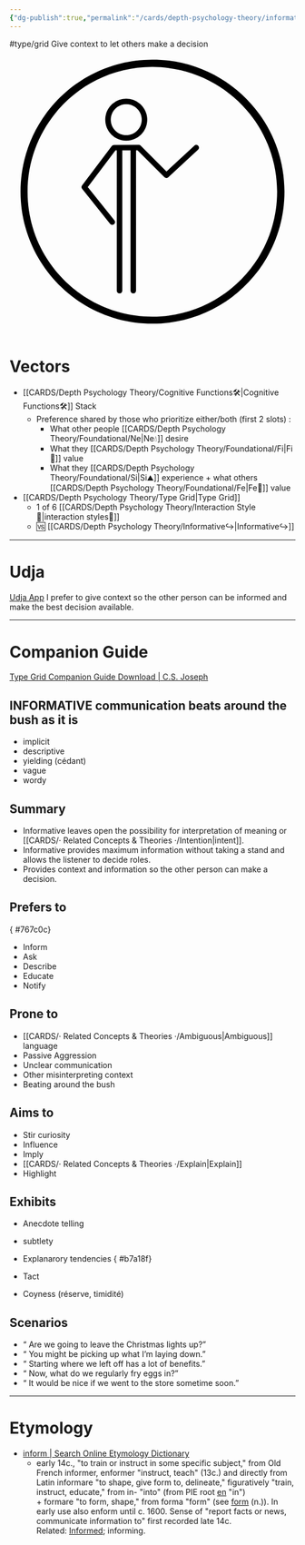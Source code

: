 ```yaml
---
{"dg-publish":true,"permalink":"/cards/depth-psychology-theory/informative/","created":"2023-01-01T13:12:17.828+01:00","updated":"2023-05-26T21:08:31.831+02:00"}
---
```


#type/grid 
Give context to let others make a decision  
<svg xmlns="http://www.w3.org/2000/svg" version="1.1" id="Layer_1" x="0" y="0" viewBox="0 0 936 936" style="enable-background:new 0 0 936 936" xml:space="preserve" width="center" height="100"><style>.st0{display:none}.st1,.st2{display:inline}.st2{fill:none;stroke-miterlimit:10}.st2,.st3{stroke:#000;stroke-width:18;stroke-linecap:round;stroke-linejoin:round}.st3,.st4,.st5{fill:none;stroke-miterlimit:10}.st4{stroke:#000;stroke-width:12;stroke-linecap:round;stroke-linejoin:round}.st5{display:inline;stroke:red;stroke-width:10}</style><g id="Layer_1_2_"><g id="Informative"><path d="M382.1 181.8c28 0 50.7 22.7 50.7 50.7s-22.7 50.7-50.7 50.7-50.7-22.7-50.7-50.7 22.7-50.7 50.7-50.7m0-18c-37.9 0-68.7 30.8-68.7 68.7s30.8 68.7 68.7 68.7 68.7-30.8 68.7-68.7-30.8-68.7-68.7-68.7z"/><path class="st3" d="m336.3 567.6-91.6-114.5 97.4-129 80.9-.1 90.4 90.5 97.8-90.5M360.1 324.1V792M405.1 324.4V792"/></g><path d="M900 467.1C899.5 228.5 705.7 35.5 467.1 36S35.5 230.3 36 468.9 230.3 900.5 468.9 900 900.5 705.7 900 467.1zm-840.9 2.3C58.6 243.8 241 60.5 466.6 60.1c225.6-.5 408.8 182 409.3 407.6S693.9 876.5 468.3 877c-225.5.4-408.8-182-409.2-407.6z" id="Layer_1_1_"/></g></svg>
# Vectors  
- [[CARDS/Depth Psychology Theory/Cognitive Functions🛠️\|Cognitive Functions🛠️]] Stack
	- Preference shared by those who prioritize either/both (first 2 slots) :
		- What other people [[CARDS/Depth Psychology Theory/Foundational/Ne\|Ne💧]] desire
		- What they [[CARDS/Depth Psychology Theory/Foundational/Fi\|Fi🧭]] value 
		- What they [[CARDS/Depth Psychology Theory/Foundational/Si\|Si⛰️]] experience + what others [[CARDS/Depth Psychology Theory/Foundational/Fe\|Fe💉]] value
- [[CARDS/Depth Psychology Theory/Type Grid\|Type Grid]]
	- 1 of 6 [[CARDS/Depth Psychology Theory/Interaction Style💬\|interaction styles💬]] 
	- 🆚 [[CARDS/Depth Psychology Theory/Informative↪️\|Informative↪️]] 

---
# Udja
[Udja App](https://www.udja.app/#/)
I prefer to give context so the other person can be informed and make the best decision available.

---
# Companion Guide 
[Type Grid Companion Guide Download | C.S. Joseph](https://csjoseph.life/type-grid-companion-guide-download/)
## INFORMATIVE communication beats around the bush as it is
- implicit
- descriptive
- yielding (cédant)
- vague
- wordy 

## **Summary**
- Informative leaves open the possibility for interpretation of meaning or [[CARDS/· Related Concepts & Theories ·/Intention\|intent]].
- Informative provides maximum information without taking a stand and allows the listener to decide roles.
- Provides context and information so the other person can make a decision.

## **Prefers to**
{ #767c0c}

- Inform 
- Ask 
- Describe 
- Educate 
- Notify

## **Prone to**
- [[CARDS/· Related Concepts & Theories ·/Ambiguous\|Ambiguous]] language
- Passive Aggression
- Unclear communication
- Other misinterpreting context
- Beating around the bush

## **Aims to** 
- Stir curiosity
- Influence
- Imply
- [[CARDS/· Related Concepts & Theories ·/Explain\|Explain]]
- Highlight

## **Exhibits**
- Anecdote telling
- subtlety
- Explanarory tendencies
{ #b7a18f}

- Tact
- Coyness (réserve, timidité)

## **Scenarios**
- “ Are we going to leave the Christmas lights up?”
- “ You might be picking up what I’m laying down.”
- “ Starting where we left off has a lot of benefits.”
- “ Now, what do we regularly fry eggs in?”
- “ It would be nice if we went to the store sometime soon.”
---
# Etymology 
- [inform | Search Online Etymology Dictionary](https://www.etymonline.com/search?q=inform)
	- early 14c., "to train or instruct in some specific subject," from Old French informer, enformer "instruct, teach" (13c.) and directly from Latin informare "to shape, give form to, delineate," figuratively "train, instruct, educate," from in- "into" (from PIE root [en](https://www.etymonline.com/word/*en?ref=etymonline_crossreference "Etymology, meaning and definition of *en ") "in") + formare "to form, shape," from forma "form" (see [form](https://www.etymonline.com/word/form?ref=etymonline_crossreference#etymonline_v_11807 "Etymology, meaning and definition of form ") (n.)). In early use also enform until c. 1600. Sense of "report facts or news, communicate information to" first recorded late 14c. Related: [Informed](https://www.etymonline.com/word/Informed?ref=etymonline_crossreference "Etymology, meaning and definition of Informed "); informing.



